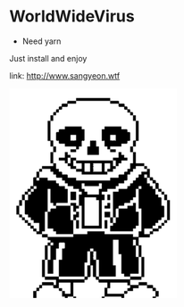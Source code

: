 # WorldWideVirus
* Need yarn


Just install and enjoy


link: http://www.sangyeon.wtf

<img src="https://github.com/AcidWater/AcidWater/blob/master/sans.gif" width="300px" link="https://github.com/AcidWater">
